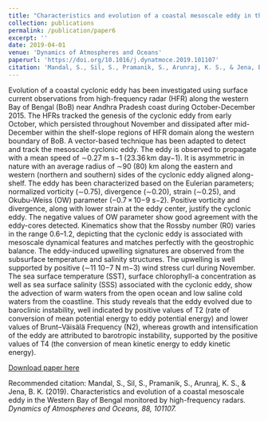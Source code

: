```yaml
---
title: "Characteristics and evolution of a coastal mesoscale eddy in the Western Bay of Bengal monitored by high-frequency radars"
collection: publications
permalink: /publication/paper6
excerpt: ''
date: 2019-04-01
venue: 'Dynamics of Atmospheres and Oceans'
paperurl: 'https://doi.org/10.1016/j.dynatmoce.2019.101107'
citation: 'Mandal, S., Sil, S., Pramanik, S., Arunraj, K. S., & Jena, B. K. (2019). Characteristics and evolution of a coastal mesoscale eddy in the Western Bay of Bengal monitored by high-frequency radars. Dynamics of Atmospheres and Oceans, 88, 101107.'
---
```

Evolution of a coastal cyclonic eddy has been investigated using surface current observations from high-frequency radar (HFR) along the western Bay of Bengal (BoB) near Andhra Pradesh coast during October-December 2015. The HFRs tracked the genesis of the cyclonic eddy from early October, which persisted throughout November and dissipated after mid-December within the shelf-slope regions of HFR domain along the western boundary of BoB. A vector-based technique has been adapted to detect and track the mesoscale cyclonic eddy. The eddy is observed to propagate with a mean speed of ∼0.27 m s−1 (23.36 km day−1). It is asymmetric in nature with an average radius of ∼90 (80) km along the eastern and western (northern and southern) sides of the cyclonic eddy aligned along-shelf. The eddy has been characterized based on the Eulerian parameters; normalized vorticity (∼0.75), divergence (∼0.20), strain (∼0.25), and Okubu-Weiss (OW) parameter (−0.7 × 10−9 s−2). Positive vorticity and divergence, along with lower strain at the eddy center, justify the cyclonic eddy. The negative values of OW parameter show good agreement with the eddy-cores detected. Kinematics show that the Rossby number (R0) varies in the range 0.6–1.2, depicting that the cyclonic eddy is associated with mesoscale dynamical features and matches perfectly with the geostrophic balance. The eddy-induced upwelling signatures are observed from the subsurface temperature and salinity structures. The upwelling is well supported by positive (∼11 
 10−7 N m−3) wind stress curl during November. The sea surface temperature (SST), surface chlorophyll-a concentration as well as sea surface salinity (SSS) associated with the cyclonic eddy, show the advection of warm waters from the open ocean and low saline cold waters from the coastline. This study reveals that the eddy evolved due to baroclinic instability, well indicated by positive values of T2 (rate of conversion of mean potential energy to eddy potential energy) and lower values of Brunt–Väisälä Frequency (N2), whereas growth and intensification of the eddy are attributed to barotropic instability, supported by the positive values of T4 (the conversion of mean kinetic energy to eddy kinetic energy).

[Download paper here](https://doi.org/10.1016/j.dynatmoce.2019.101107)

Recommended citation: Mandal, S., Sil, S., Pramanik, S., Arunraj, K. S., & Jena, B. K. (2019). Characteristics and evolution of a coastal mesoscale eddy in the Western Bay of Bengal monitored by high-frequency radars. <i>Dynamics of Atmospheres and Oceans<i>, 88, 101107.

